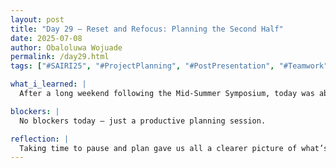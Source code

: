 ```yaml
---
layout: post
title: "Day 29 – Reset and Refocus: Planning the Second Half"
date: 2025-07-08
author: Obaloluwa Wojuade
permalink: /day29.html
tags: ["#SAIRI25", "#ProjectPlanning", "#PostPresentation", "#Teamwork", "#RLWorkflow", "#Deliverables"]

what_i_learned: |
  After a long weekend following the Mid-Summer Symposium, today was about regrouping with my team and laying out our plan for the second half of the program. We reviewed our progress so far and discussed what’s left to complete — from refining our models to preparing final deliverables. It was helpful to realign and make sure we’re all on the same page moving forward.

blockers: |
  No blockers today — just a productive planning session.

reflection: |
  Taking time to pause and plan gave us all a clearer picture of what’s ahead. We’ve come a long way, but there’s still more to build, test, and present. I’m feeling recharged after the break and ready to hit the second half of the program with fresh energy and focus.
---
```

